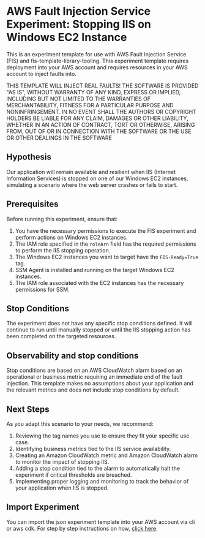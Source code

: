# AWS Fault Injection Service Experiment: Stopping IIS on Windows EC2 Instance

This is an experiment template for use with AWS Fault Injection Service (FIS) and fis-template-library-tooling. This experiment template requires deployment into your AWS account and requires resources in your AWS account to inject faults into.

THIS TEMPLATE WILL INJECT REAL FAULTS! THE SOFTWARE IS PROVIDED "AS IS", WITHOUT WARRANTY OF ANY KIND, EXPRESS OR IMPLIED, INCLUDING BUT NOT LIMITED TO THE WARRANTIES OF MERCHANTABILITY, FITNESS FOR A PARTICULAR PURPOSE AND NONINFRINGEMENT. IN NO EVENT SHALL THE AUTHORS OR COPYRIGHT
HOLDERS BE LIABLE FOR ANY CLAIM, DAMAGES OR OTHER LIABILITY, WHETHER IN AN ACTION
OF CONTRACT, TORT OR OTHERWISE, ARISING FROM, OUT OF OR IN CONNECTION WITH THE
SOFTWARE OR THE USE OR OTHER DEALINGS IN THE SOFTWARE

## Hypothesis

Our application will remain available and resilient when IIS (Internet Information Services) is stopped on one of our Windows EC2 instances, simulating a scenario where the web server crashes or fails to start.

## Prerequisites

Before running this experiment, ensure that:

1. You have the necessary permissions to execute the FIS experiment and perform actions on Windows EC2 instances.
2. The IAM role specified in the `roleArn` field has the required permissions to perform the IIS stopping operation.
3. The Windows EC2 instances you want to target have the `FIS-Ready=True` tag.
4. SSM Agent is installed and running on the target Windows EC2 instances.
5. The IAM role associated with the EC2 instances has the necessary permissions for SSM.

## Stop Conditions

The experiment does not have any specific stop conditions defined. It will continue to run until manually stopped or until the IIS stopping action has been completed on the targeted resources.

## Observability and stop conditions

Stop conditions are based on an AWS CloudWatch alarm based on an operational or 
business metric requiring an immediate end of the fault injection. This 
template makes no assumptions about your application and the relevant metrics 
and does not include stop conditions by default.

## Next Steps
As you adapt this scenario to your needs, we recommend:
1. Reviewing the tag names you use to ensure they fit your specific use case.
2. Identifying business metrics tied to the IIS service availability.
3. Creating an Amazon CloudWatch metric and Amazon CloudWatch alarm to monitor the impact of stopping IIS.
4. Adding a stop condition tied to the alarm to automatically halt the experiment if critical thresholds are breached.
5. Implementing proper logging and monitoring to track the behavior of your application when IIS is stopped.

## Import Experiment
You can import the json experiment template into your AWS account via cli or aws cdk. For step by step instructions on how, [click here](https://github.com/aws-samples/fis-template-library-tooling). 
